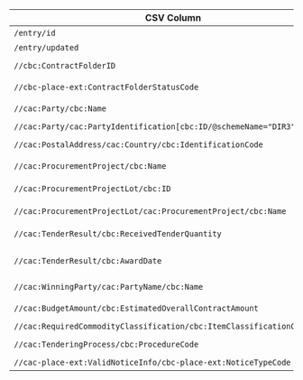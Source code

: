 | CSV Column           | Ontology Property | Entity Class | Rel. Entity Class | Subject Generation    | Join Condition | Datatype | Function Name | Function Output |
| --- | --- | --- | --- | --- | --- | --- | --- | --- |
| `/entry/id` | `dcterms:identifier` | `:ResultNotice` |  | Value of `/entry/id` |  | `xsd:anyURI` |  |  |
| `/entry/updated` | `:hasDispatchDate` | `:ResultNotice` |  | Value of `/entry/id` |  | `xsd:dateTime` |  |  |
| `//cbc:ContractFolderID` | `:hasID` | `:Procedure` |  | `concat("https://contrataciondelestado.es/procedure/", text())` |  |  |  |  |
| `//cbc-place-ext:ContractFolderStatusCode` | `:hasProcedureType` | `:Procedure` |  | `concat("https://contrataciondelestado.es/procedure/", ../cbc:ContractFolderID)` |  |  | `mapStatusCode` | SKOS concept from `procurement-procedure-type` scheme |
| `//cac:Party/cbc:Name` | `foaf:name` | `org:Organization` |  | `concat("http://data.europa.eu/a4g/agent/", PartyIdentification[1]/cbc:ID)` |  | `xsd:string` |  |  |
| `//cac:Party/cac:PartyIdentification[cbc:ID/@schemeName="DIR3"]/cbc:ID` | `:hasIdentifierValue` | `:Identifier` |  | `concat("http://data.europa.eu/a4g/agent/id/", text())` | Linked to org via `:hasID` | `xsd:string` |  |  |
| `//cac:PostalAddress/cac:Country/cbc:IdentificationCode` | `:hasCountryCode` | `locn:Address` |  | `concat(../../(parent Party)/PartyIdentification[1]/cbc:ID, "-address")` | Linked to org via `:registeredAddress` |  | `mapCountryCode` | `http://publications.europa.eu/resource/authority/country/{uppercase(code)}` |
| `//cac:ProcurementProject/cbc:Name` | `dcterms:title` | `:Procedure` |  | `concat("https://contrataciondelestado.es/procedure/", ../cbc:ContractFolderID)` |  | `xsd:string` |  |  |
| `//cac:ProcurementProjectLot/cbc:ID` | `:hasID` | `:Lot` |  | `concat("https://contrataciondelestado.es/lot/", text())` | Linked to Procedure via `:hasProcurementScopeDividedIntoLot` |  |  |  |
| `//cac:ProcurementProjectLot/cac:ProcurementProject/cbc:Name` | `dcterms:description` | `:Lot` |  | `concat("https://contrataciondelestado.es/lot/", ../cbc:ID)` |  | `xsd:string` |  |  |
| `//cac:TenderResult/cbc:ReceivedTenderQuantity` | `:hasReceivedTenders` | `:SubmissionStatisticalInformation` |  | `concat("https://contrataciondelestado.es/statistics/", cac:AwardedTenderedProject/cbc:ProcurementProjectLotID)` | Linked to Lot via `:concernsSubmissionsForLot` | `xsd:integer` |  |  |
| `//cac:TenderResult/cbc:AwardDate` | `:hasAwardDecisionDate` | `:LotAwardOutcome` |  | `concat("https://contrataciondelestado.es/award/", cac:Contract/cbc:ID, "-", cac:AwardedTenderedProject/cbc:ProcurementProjectLotID)` | Linked to Lot via `:describesLot` | `xsd:date` |  |  |
| `//cac:WinningParty/cac:PartyName/cbc:Name` | `foaf:name` | `org:Organization` |  | `concat("http://data.europa.eu/a4g/agent/", ../cac:PartyIdentification/cbc:ID)` |  | `xsd:string` |  |  |
| `//cac:BudgetAmount/cbc:EstimatedOverallContractAmount` | `:hasEstimatedValue` | `:Procedure` |  | `concat("https://contrataciondelestado.es/procedure/", ../../cbc:ContractFolderID)` |  | `xsd:decimal` |  |  |
| `//cac:RequiredCommodityClassification/cbc:ItemClassificationCode` | `:hasMainClassification` | `:Procedure`/`:Lot` |  | For Procedure: Use Procedure URI; For Lot: Use Lot URI |  |  | `mapCPV` | SKOS concept from CPV ontology (external) |
| `//cac:TenderingProcess/cbc:ProcedureCode` | `:usesTechnique` | `:Procedure` | `:FrameworkAgreementTechniqueUsage` | `concat("https://contrataciondelestado.es/procedure/", ../cbc:ContractFolderID)` |  |  | `mapProcedureCode` | SKOS concept from `procurement-procedure-type` scheme |
| `//cac-place-ext:ValidNoticeInfo/cbc-place-ext:NoticeTypeCode` | `dcterms:type` | `:ResultNotice` |  | Value of `/entry/id` |  |  | `mapNoticeType` | SKOS concept (custom mapping) |
